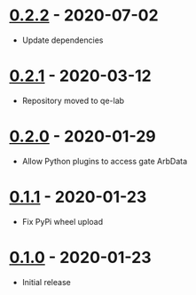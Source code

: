 # [0.2.2] - 2020-07-02

- Update dependencies

# [0.2.1] - 2020-03-12

- Repository moved to qe-lab

# [0.2.0] - 2020-01-29

- Allow Python plugins to access gate ArbData

# [0.1.1] - 2020-01-23

- Fix PyPi wheel upload

# [0.1.0] - 2020-01-23

- Initial release

[0.2.2]: https://github.com/qe-lab/dqcsim/releases/tag/0.2.2
[0.2.1]: https://github.com/qe-lab/dqcsim/releases/tag/0.2.1
[0.2.0]: https://github.com/qe-lab/dqcsim/releases/tag/0.2.0
[0.1.1]: https://github.com/qe-lab/dqcsim/releases/tag/0.1.1
[0.1.0]: https://github.com/qe-lab/dqcsim/releases/tag/0.1.0
